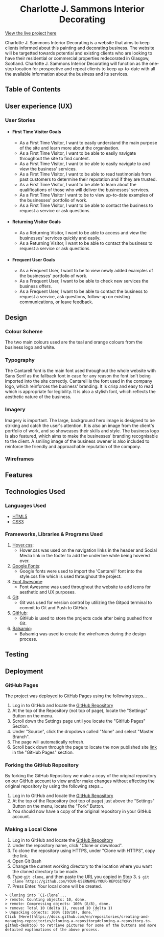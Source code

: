<h1 align="center">Charlotte J. Sammons Interior Decorating</h1>

[View the live project here](link)

Charlotte J. Sammons Interior Decorating is a website that aims to keep clients informed about this painting and decorating business. The website will be targetted towards potential and existing clients who are looking to have their residential or commercial properties redecorated in Glasgow, Scotland. Charlotte J. Sammons Interior Decorating will function as the one-stop location for prospective and repeat clients to keep up-to-date with all the available information about the business and its services.

## Table of Contents

## User experience (UX)

### User Stories
- #### First Time Visitor Goals
    - As a First Time Visitor, I want to easily understand the main purpose of the site and learn more about the organisation.
    - As a First Time Visitor, I want to be able to easily navigate throughout the site to find content.
    - As a First Time Visitor, I want to be able to easily navigate to and view the business' services.
    - As a First Time Visitor, I want to be able to read testimonials from past customers to determine their reputation and if they are trusted.
    - As a First Time Visitor, I want to be able to learn about the qualifications of those who will deliver the businesses' services.
    - As a First Time Visitor I want to be to view up-to-date examples of the businesses' portfolio of work.
    - As a First Time Visitor, I want to be able to contact the business to request a service or ask questions.
- #### Returning Visitor Goals
    - As a Returning Visitor, I want to be able to access and view the businesses' services quickly and easily.
    - As a Returning Visitor, I want to be able to contact the business to request a service or ask questions.
- #### Frequent User Goals
    - As a Frequent User, I want to be to view newly added examples of the businesses' portfolio of work.
    - As a Frequent User, I want to be able to check new services the business offers.
    - As a Frequent User, I want to be able to contact the business to request a service, ask questions, follow-up on existing communications, or leave feedback.
## Design
### Colour Scheme
The two main colours used are the teal and orange colours from the business logo and white.
### Typography
The Cantarell font is the main font used throughout the whole website with Sans Serif as the fallback font in case for any reason the font isn't being imported into the site correctly. Cantarell is the font used in the company logo, which reinforces the business' branding. It is crisp and easy to read which is appropriate for legibility. It is also a stylish font, which reflects the aesthetic nature of the business. 
### Imagery
Imagery is important. The large, background hero image is designed to be striking and catch the user's attention. It is also an image from the client's portfolio of work, and so showcases their skills and style. The business logo is also featured, which aims to make the businesses' branding recognisable to the client. A smiling image of the business owener is also included to reinforce the friendly and approachable reputation of the company. 

### Wireframes

## Features 

## Technologies Used

### Languages Used
- [HTML5](https://en.wikipedia.org/wiki/HTML5)
- [CSS3](https://en.wikipedia.org/wiki/CSS)

### Frameworks, Libraries & Programs Used
1. [Hover.css](https://ianlunn.github.io/Hover/):
    - Hover.css was used on the navigation links in the header and Social Media link in the footer to add the underline while being hovered over.
2. [Google Fonts](https://fonts.google.com/):
    - Google fonts were used to import the 'Cantarell' font into the style.css file which is used throughout the project.
3. [Font Awesome](https://fontawesome.com/):
    - Font Awesome was used throughout the website to add icons for aesthetic and UX purposes.
4. [Git](https://git-scm.com/):
    - Git was used for version control by utilizing the Gitpod terminal to commit to Git and Push to GitHub.
5. [GitHub](https://github.com/):
    - GitHub is used to store the projects code after being pushed from Git.
6. [Balsamiq](https://balsamiq.com/):
    - Balsamiq was used to create the wireframes during the design process.
## Testing

## Deployment
### GitHub Pages
The project was deployed to GitHub Pages using the following steps...
1. Log in to GitHub and locate the [GitHub Repository](https://github.com/)
2. At the top of the Repository (not top of page), locate the "Settings" Button on the menu.
3. Scroll down the Settings page until you locate the "GitHub Pages" Section.
4. Under "Source", click the dropdown called "None" and select "Master Branch".
5. The page will automatically refresh.
6. Scroll back down through the page to locate the now published site [link](https://github.com/) in the "GitHub Pages" section.

### Forking the GitHub Repository
By forking the GitHub Repository we make a copy of the original repository on our GitHub account to view and/or make changes without affecting the original repository by using the following steps...
1. Log in to GitHub and locate the [GitHub Repository](https://github.com/)
2. At the top of the Repository (not top of page) just above the "Settings" Button on the menu, locate the "Fork" Button.
3. You should now have a copy of the original repository in your GitHub account.

### Making a Local Clone
1. Log in to GitHub and locate the [GitHub Repository](https://github.com/)
2. Under the repository name, click "Clone or download".
3. To clone the repository using HTTPS, under "Clone with HTTPS", copy the link.
4. Open Git Bash
5. Change the current working directory to the location where you want the cloned directory to be made.
6. Type ```git clone```, and then paste the URL you copied in Step 3.
```$ git clone https://github.com/YOUR-USERNAME/YOUR-REPOSITORY```
7. Press Enter. Your local clone will be created.
```$ git clone https://github.com/YOUR-USERNAME/YOUR-REPOSITORY
> Cloning into `CI-Clone`...
> remote: Counting objects: 10, done.
> remote: Compressing objects: 100% (8/8), done.
> remove: Total 10 (delta 1), reused 10 (delta 1)
> Unpacking objects: 100% (10/10), done.```
Click [Here](https://docs.github.com/en/repositories/creating-and-managing-repositories/cloning-a-repository#cloning-a-repository-to-github-desktop) to retrieve pictures for some of the buttons and more detailed explanations of the above process.







